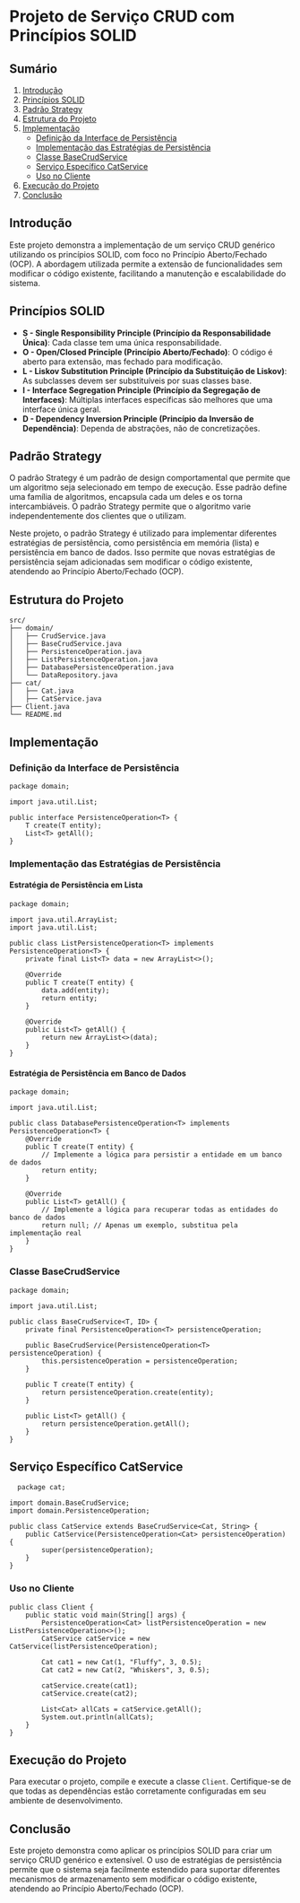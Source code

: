 
# Projeto de Serviço CRUD com Princípios SOLID

## Sumário
1. [Introdução](#introdução)
2. [Princípios SOLID](#princípios-solid)
3. [Padrão Strategy](#padrão-strategy)
4. [Estrutura do Projeto](#estrutura-do-projeto)
5. [Implementação](#implementação)
    - [Definição da Interface de Persistência](#definição-da-interface-de-persistência)
    - [Implementação das Estratégias de Persistência](#implementação-das-estratégias-de-persistência)
    - [Classe BaseCrudService](#classe-basecrudservice)
    - [Serviço Específico CatService](#serviço-específico-catservice)
    - [Uso no Cliente](#uso-no-cliente)
6. [Execução do Projeto](#execução-do-projeto)
7. [Conclusão](#conclusão)

## Introdução

Este projeto demonstra a implementação de um serviço CRUD genérico utilizando os princípios SOLID, com foco no Princípio Aberto/Fechado (OCP). A abordagem utilizada permite a extensão de funcionalidades sem modificar o código existente, facilitando a manutenção e escalabilidade do sistema.

## Princípios SOLID

- **S - Single Responsibility Principle (Princípio da Responsabilidade Única)**: Cada classe tem uma única responsabilidade.
- **O - Open/Closed Principle (Princípio Aberto/Fechado)**: O código é aberto para extensão, mas fechado para modificação.
- **L - Liskov Substitution Principle (Princípio da Substituição de Liskov)**: As subclasses devem ser substituíveis por suas classes base.
- **I - Interface Segregation Principle (Princípio da Segregação de Interfaces)**: Múltiplas interfaces específicas são melhores que uma interface única geral.
- **D - Dependency Inversion Principle (Princípio da Inversão de Dependência)**: Dependa de abstrações, não de concretizações.

## Padrão Strategy

O padrão Strategy é um padrão de design comportamental que permite que um algoritmo seja selecionado em tempo de execução. Esse padrão define uma família de algoritmos, encapsula cada um deles e os torna intercambiáveis. O padrão Strategy permite que o algoritmo varie independentemente dos clientes que o utilizam.

Neste projeto, o padrão Strategy é utilizado para implementar diferentes estratégias de persistência, como persistência em memória (lista) e persistência em banco de dados. Isso permite que novas estratégias de persistência sejam adicionadas sem modificar o código existente, atendendo ao Princípio Aberto/Fechado (OCP).

## Estrutura do Projeto

```plaintext
src/
├── domain/
│   ├── CrudService.java
│   ├── BaseCrudService.java
│   ├── PersistenceOperation.java
│   ├── ListPersistenceOperation.java
│   ├── DatabasePersistenceOperation.java
│   └── DataRepository.java
├── cat/
│   ├── Cat.java
│   ├── CatService.java
├── Client.java
└── README.md
```
## Implementação

### Definição da Interface de Persistência

  
    package domain;
    
    import java.util.List;
    
    public interface PersistenceOperation<T> {
        T create(T entity);
        List<T> getAll();
    }

### Implementação das Estratégias de Persistência

#### Estratégia de Persistência em Lista


    package domain;
    
    import java.util.ArrayList;
    import java.util.List;
    
    public class ListPersistenceOperation<T> implements PersistenceOperation<T> {
        private final List<T> data = new ArrayList<>();
    
        @Override
        public T create(T entity) {
            data.add(entity);
            return entity;
        }
    
        @Override
        public List<T> getAll() {
            return new ArrayList<>(data);
        }
    }

#### Estratégia de Persistência em Banco de Dados

    package domain;
    
    import java.util.List;
    
    public class DatabasePersistenceOperation<T> implements PersistenceOperation<T> {
        @Override
        public T create(T entity) {
            // Implemente a lógica para persistir a entidade em um banco de dados
            return entity;
        }
    
        @Override
        public List<T> getAll() {
            // Implemente a lógica para recuperar todas as entidades do banco de dados
            return null; // Apenas um exemplo, substitua pela implementação real
        }
    }

### Classe BaseCrudService
   

     
    package domain;
    
    import java.util.List;
    
    public class BaseCrudService<T, ID> {
        private final PersistenceOperation<T> persistenceOperation;
    
        public BaseCrudService(PersistenceOperation<T> persistenceOperation) {
            this.persistenceOperation = persistenceOperation;
        }
    
        public T create(T entity) {
            return persistenceOperation.create(entity);
        }
    
        public List<T> getAll() {
            return persistenceOperation.getAll();
        }
    }

## Serviço Específico CatService

 

      package cat;
    
    import domain.BaseCrudService;
    import domain.PersistenceOperation;
    
    public class CatService extends BaseCrudService<Cat, String> {
        public CatService(PersistenceOperation<Cat> persistenceOperation) {
            super(persistenceOperation);
        }
    }

### Uso no Cliente

    public class Client {
        public static void main(String[] args) {
            PersistenceOperation<Cat> listPersistenceOperation = new ListPersistenceOperation<>();
            CatService catService = new CatService(listPersistenceOperation);
    
            Cat cat1 = new Cat(1, "Fluffy", 3, 0.5);
            Cat cat2 = new Cat(2, "Whiskers", 3, 0.5);
    
            catService.create(cat1);
            catService.create(cat2);
    
            List<Cat> allCats = catService.getAll();
            System.out.println(allCats);
        }
    }

## Execução do Projeto

Para executar o projeto, compile e execute a classe `Client`. Certifique-se de que todas as dependências estão corretamente configuradas em seu ambiente de desenvolvimento.

## Conclusão

Este projeto demonstra como aplicar os princípios SOLID para criar um serviço CRUD genérico e extensível. O uso de estratégias de persistência permite que o sistema seja facilmente estendido para suportar diferentes mecanismos de armazenamento sem modificar o código existente, atendendo ao Princípio Aberto/Fechado (OCP).

